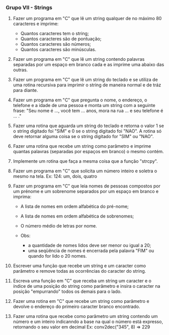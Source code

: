 ### Grupo VII - Strings
  1. Fazer um programa em "C" que lê um string qualquer de no máximo 80
  caracteres e imprime:
      - Quantos caracteres tem o string;
      - Quantos caracteres são de pontuação;
      - Quantos caracteres são números;
      - Quantos caracteres são minúsculas.
  
  2. Fazer um programa em "C" que lê um string contendo palavras separadas por
  um espaço em branco cada e as imprime uma abaixo das outras.
  
  3. Fazer um programa em "C" que lê um string do teclado e se utiliza de uma
  rotina recursiva para imprimir o string de maneira normal e de tráz para diante.
  
  4. Fazer um programa em "C" que pregunta o nome, o endereço, o telefone e a
  idade de uma pessoa e monta um string com a seguinte frase:
  "Seu nome é ..., você tem ... anos, mora na rua ... e seu telefone é ... ."
  
  5. Fazer uma rotina que aguarda um string do teclado e retorna o valor 1 se o
  string digitado foi "SIM" e 0 se o string digitado foi "NAO". A rotina só deve
  retornar alguma coisa se o string digitado for "SIM" ou "NAO".
  
  6. Fazer uma rotina que recebe um string como parâmetro e imprime quantas
  palavras (separadas por espaços em branco) o mesmo contém.
  
  7. Implemente um rotina que faça a mesma coisa que a função "strcpy".
  
  8. Fazer um programa em "C" que solicita um número inteiro e soletra o mesmo
  na tela.
  Ex:
  124: um, dois, quatro
  
  9. Fazer um programa em "C" que leia nomes de pessoas compostos por um prénome e um sobrenome separados por um espaço em branco e imprima:
    
      + A lista de nomes em ordem alfabética do pré-nome;
      + A lista de nomes em ordem alfabética de sobrenomes;
      + O número médio de letras por nome.

      + Obs:
        + a quantidade de nomes lidos deve ser menor ou igual a 20;
        + uma seqüência de nomes é encerrada pela palavra "FIM" ou quando for lido o
        20 nomes.

   10. Escrever uma função que recebe um string e um caracter como parâmetro e
  remove todas as ocorrências do caracter do string.

  11. Escreva uma função em "C" que receba um string um caracter e o índice de
  uma posição do string como parâmetro e insira o caracter na posição
  "empurrando" todos os demais para o lado.

  12. Fazer uma rotina em "C" que recebe um string como parâmetro e devolve o
  endereço do primeiro caracter branco encontrado.

  13. Fazer uma rotina que recebe como parâmetro um string contendo um número e
  um inteiro indicanndo a base na qual o número está expresso, retornando o seu
  valor em decimal
  Ex: conv2dec("345", 8) => 229